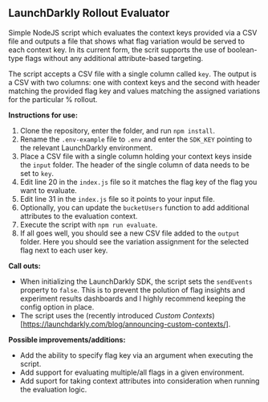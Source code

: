 ## LaunchDarkly Rollout Evaluator

Simple NodeJS script which evaluates the context keys provided via a CSV file and outputs a file that shows what flag variation would be served to each context key. In its current form, the scrit supports the use of boolean-type flags without any additional attribute-based targeting.

The script accepts a CSV file with a single column called `key`. The output is a CSV with two columns: one with context keys and the second with header matching the provided flag key and values matching the assigned variations for the particular % rollout.

**Instructions for use:**

1. Clone the repository, enter the folder, and run `npm install`.
2. Rename the `.env-example` file to `.env` and enter the `SDK_KEY` pointing to the relevant LaunchDarkly environment.
3. Place a CSV file with a single column holding your context keys inside the `input` folder. The header of the single column of data needs to be set to `key`.
4. Edit line 20 in the `index.js` file so it matches the flag key of the flag you want to evaluate.
5. Edit line 31 in the `index.js` file so it points to your input file.
6. Optionally, you can update the `bucketUsers` function to add additional attributes to the evaluation context.
7. Execute the script with `npm run evaluate`.
8. If all goes well, you should see a new CSV file added to the `output` folder. Here you should see the variation assignment for the selected flag next to each user key.

**Call outs:**

* When initializing the LaunchDarkly SDK, the script sets the `sendEvents` property to `false`. This is to prevent the polution of flag insights and experiment results dashboards and I highly recommend keeping the config option in place. 
* The script uses the (recently introduced *Custom Contexts*)[https://launchdarkly.com/blog/announcing-custom-contexts/].

**Possible improvements/additions:**

* Add the ability to specify flag key via an argument when executing the script.
* Add support for evaluating multiple/all flags in a given environment.
* Add suport for taking context attributes into consideration when running the evaluation logic.